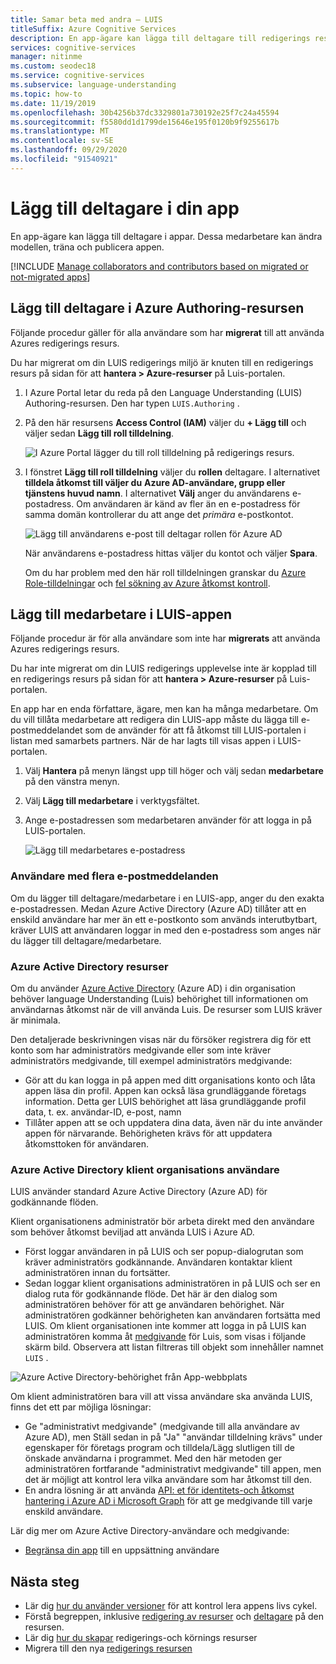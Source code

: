```yaml
---
title: Samar beta med andra – LUIS
titleSuffix: Azure Cognitive Services
description: En app-ägare kan lägga till deltagare till redigerings resursen. Dessa deltagare kan ändra modellen, träna och publicera appen.
services: cognitive-services
manager: nitinme
ms.custom: seodec18
ms.service: cognitive-services
ms.subservice: language-understanding
ms.topic: how-to
ms.date: 11/19/2019
ms.openlocfilehash: 30b4256b37dc3329801a730192e25f7c24a45594
ms.sourcegitcommit: f5580dd1d1799de15646e195f0120b9f9255617b
ms.translationtype: MT
ms.contentlocale: sv-SE
ms.lasthandoff: 09/29/2020
ms.locfileid: "91540921"
---
```

# <a name="add-contributors-to-your-app"></a>Lägg till deltagare i din app

En app-ägare kan lägga till deltagare i appar. Dessa medarbetare kan ändra modellen, träna och publicera appen.

[!INCLUDE [Manage collaborators and contributors based on migrated or not-migrated apps](./includes/manage-contributor-collaborator-migration.md)]

## <a name="add-contributor-to-azure-authoring-resource"></a>Lägg till deltagare i Azure Authoring-resursen

Följande procedur gäller för alla användare som har **migrerat** till att använda Azures redigerings resurs.

Du har migrerat om din LUIS redigerings miljö är knuten till en redigerings resurs på sidan för att **hantera > Azure-resurser** på Luis-portalen.

1. I Azure Portal letar du reda på den Language Understanding (LUIS) Authoring-resursen. Den har typen `LUIS.Authoring` .
1. På den här resursens **Access Control (IAM)** väljer du **+ Lägg till** och väljer sedan **Lägg till roll tilldelning**.

    ![I Azure Portal lägger du till roll tilldelning på redigerings resurs.](./media/luis-how-to-collaborate/authoring-resource-access-control-add-role.png)

1. I fönstret **Lägg till roll tilldelning** väljer du **rollen** deltagare. I alternativet **tilldela åtkomst till väljer du** **Azure AD-användare, grupp eller tjänstens huvud namn**. I alternativet **Välj** anger du användarens e-postadress. Om användaren är känd av fler än en e-postadress för samma domän kontrollerar du att ange det _primära_ e-postkontot.

    ![Lägg till användarens e-post till deltagar rollen för Azure AD](./media/luis-how-to-collaborate/add-role-assignment-for-contributor.png)

    När användarens e-postadress hittas väljer du kontot och väljer **Spara**.

    Om du har problem med den här roll tilldelningen granskar du [Azure Role-tilldelningar](../../role-based-access-control/role-assignments-portal.md) och [fel sökning av Azure åtkomst kontroll](../../role-based-access-control/troubleshooting.md#problems-with-azure-role-assignments).

## <a name="add-collaborator-to-luis-app"></a>Lägg till medarbetare i LUIS-appen

Följande procedur är för alla användare som inte har **migrerats** att använda Azures redigerings resurs.

Du har inte migrerat om din LUIS redigerings upplevelse inte är kopplad till en redigerings resurs på sidan för att **hantera > Azure-resurser** på Luis-portalen.

En app har en enda författare, ägare, men kan ha många medarbetare. Om du vill tillåta medarbetare att redigera din LUIS-app måste du lägga till e-postmeddelandet som de använder för att få åtkomst till LUIS-portalen i listan med samarbets partners. När de har lagts till visas appen i LUIS-portalen.

1. Välj **Hantera** på menyn längst upp till höger och välj sedan **medarbetare** på den vänstra menyn.

1. Välj **Lägg till medarbetare** i verktygsfältet.

1. Ange e-postadressen som medarbetaren använder för att logga in på LUIS-portalen.

    ![Lägg till medarbetares e-postadress](./media/luis-how-to-collaborate/add-collaborator-pop-up.png)


### <a name="users-with-multiple-emails"></a>Användare med flera e-postmeddelanden

Om du lägger till deltagare/medarbetare i en LUIS-app, anger du den exakta e-postadressen. Medan Azure Active Directory (Azure AD) tillåter att en enskild användare har mer än ett e-postkonto som används interutbytbart, kräver LUIS att användaren loggar in med den e-postadress som anges när du lägger till deltagare/medarbetare.

<a name="owner-and-collaborators"></a>

### <a name="azure-active-directory-resources"></a>Azure Active Directory resurser

Om du använder [Azure Active Directory](https://docs.microsoft.com/azure/active-directory/) (Azure AD) i din organisation behöver language Understanding (Luis) behörighet till informationen om användarnas åtkomst när de vill använda Luis. De resurser som LUIS kräver är minimala.

Den detaljerade beskrivningen visas när du försöker registrera dig för ett konto som har administratörs medgivande eller som inte kräver administratörs medgivande, till exempel administratörs medgivande:

* Gör att du kan logga in på appen med ditt organisations konto och låta appen läsa din profil. Appen kan också läsa grundläggande företags information. Detta ger LUIS behörighet att läsa grundläggande profil data, t. ex. användar-ID, e-post, namn
* Tillåter appen att se och uppdatera dina data, även när du inte använder appen för närvarande. Behörigheten krävs för att uppdatera åtkomsttoken för användaren.


### <a name="azure-active-directory-tenant-user"></a>Azure Active Directory klient organisations användare

LUIS använder standard Azure Active Directory (Azure AD) för godkännande flöden.

Klient organisationens administratör bör arbeta direkt med den användare som behöver åtkomst beviljad att använda LUIS i Azure AD.

* Först loggar användaren in på LUIS och ser popup-dialogrutan som kräver administratörs godkännande. Användaren kontaktar klient administratören innan du fortsätter.
* Sedan loggar klient organisations administratören in på LUIS och ser en dialog ruta för godkännande flöde. Det här är den dialog som administratören behöver för att ge användaren behörighet. När administratören godkänner behörigheten kan användaren fortsätta med LUIS. Om klient organisationen inte kommer att logga in på LUIS kan administratören komma åt [medgivande](https://account.activedirectory.windowsazure.com/r#/applications) för Luis, som visas i följande skärm bild. Observera att listan filtreras till objekt som innehåller namnet `LUIS` .

![Azure Active Directory-behörighet från App-webbplats](./media/luis-how-to-collaborate/tenant-permissions.png)

Om klient administratören bara vill att vissa användare ska använda LUIS, finns det ett par möjliga lösningar:
* Ge "administrativt medgivande" (medgivande till alla användare av Azure AD), men Ställ sedan in på "Ja" "användar tilldelning krävs" under egenskaper för företags program och tilldela/Lägg slutligen till de önskade användarna i programmet. Med den här metoden ger administratören fortfarande "administrativt medgivande" till appen, men det är möjligt att kontrol lera vilka användare som har åtkomst till den.
* En andra lösning är att använda [API: et för identitets-och åtkomst hantering i Azure AD i Microsoft Graph](https://docs.microsoft.com/graph/azuread-identity-access-management-concept-overview) för att ge medgivande till varje enskild användare.

Lär dig mer om Azure Active Directory-användare och medgivande:
* [Begränsa din app](../../active-directory/develop/howto-restrict-your-app-to-a-set-of-users.md) till en uppsättning användare

## <a name="next-steps"></a>Nästa steg

* Lär dig [hur du använder versioner](luis-how-to-manage-versions.md) för att kontrol lera appens livs cykel.
* Förstå begreppen, inklusive [redigering av resurser](luis-how-to-azure-subscription.md#authoring-key) och [deltagare](luis-how-to-azure-subscription.md#contributions-from-other-authors) på den resursen.
* Lär dig [hur du skapar](luis-how-to-azure-subscription.md) redigerings-och körnings resurser
* Migrera till den nya [redigerings resursen](luis-migration-authoring.md)
